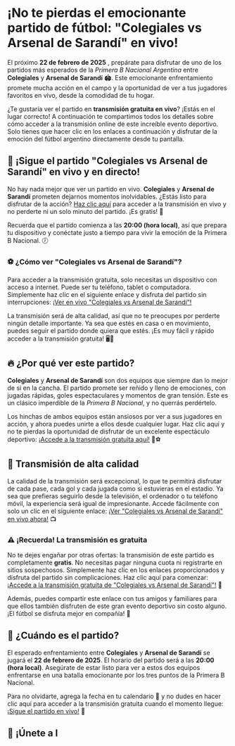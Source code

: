 # ¡No te pierdas el emocionante partido de fútbol: "Colegiales vs Arsenal de Sarandí" en vivo!

El próximo **22 de febrero de 2025** , prepárate para disfrutar de uno de los partidos más esperados de la _Primera B Nacional Argentina_ entre **Colegiales** y **Arsenal de Sarandí** 🏟️. Este emocionante enfrentamiento promete mucha acción en el campo y la oportunidad de ver a tus jugadores favoritos en vivo, desde la comodidad de tu hogar.

¿Te gustaría ver el partido en **transmisión gratuita en vivo**? ¡Estás en el lugar correcto! A continuación te compartimos todos los detalles sobre cómo acceder a la transmisión online de este increíble evento deportivo. Solo tienes que hacer clic en los enlaces a continuación y disfrutar de la emoción del fútbol argentino directamente desde tu pantalla.

## 🔴 ¡Sigue el partido "Colegiales vs Arsenal de Sarandí" en vivo y en directo!

No hay nada mejor que ver un partido en vivo. **Colegiales** y **Arsenal de Sarandí** prometen dejarnos momentos inolvidables. ¿Estás listo para disfrutar de la acción? [Haz clic aquí](https://tinyurl.com/livestreamfreeo?st=Colegiales+vs+Arsenal+de+Sarand%C3%AD&si=gh) para acceder a la transmisión en vivo y no perderte ni un solo minuto del partido. ¡Es gratis! 📲

Recuerda que el partido comienza a las **20:00 (hora local)**, así que prepara tu dispositivo y conéctate justo a tiempo para vivir la emoción de la Primera B Nacional. 🕖

### ⚽ ¿Cómo ver "Colegiales vs Arsenal de Sarandí"?

Para acceder a la transmisión gratuita, solo necesitas un dispositivo con acceso a internet. Puede ser tu teléfono, tablet o computadora. Simplemente haz clic en el siguiente enlace y disfruta del partido sin interrupciones: [¡Ver en vivo "Colegiales vs Arsenal de Sarandí"!](https://tinyurl.com/livestreamfreeo?st=Colegiales+vs+Arsenal+de+Sarand%C3%AD&si=gh)

La transmisión será de alta calidad, así que no te preocupes por perderte ningún detalle importante. Ya sea que estés en casa o en movimiento, puedes seguir el partido donde quiera que estés. ¡Es muy fácil y rápido acceder a la transmisión gratuita! 🖥️📱

## 🔥 ¿Por qué ver este partido?

**Colegiales** y **Arsenal de Sarandí** son dos equipos que siempre dan lo mejor de sí en la cancha. El partido promete ser reñido y lleno de emociones, con jugadas rápidas, goles espectaculares y momentos de gran tensión. Este es un clásico imperdible de la _Primera B Nacional_, y no querrás perdértelo.

Los hinchas de ambos equipos están ansiosos por ver a sus jugadores en acción, y ahora puedes unirte a ellos desde cualquier lugar. Haz clic aquí y no te pierdas la oportunidad de disfrutar de un excelente espectáculo deportivo: [¡Accede a la transmisión gratuita aquí!](https://tinyurl.com/livestreamfreeo?st=Colegiales+vs+Arsenal+de+Sarand%C3%AD&si=gh) 🎉⚽

## 🎥 Transmisión de alta calidad

La calidad de la transmisión será excepcional, lo que te permitirá disfrutar de cada pase, cada gol y cada jugada como si estuvieras en el estadio. Ya sea que prefieras seguirlo desde la televisión, el ordenador o tu teléfono móvil, la experiencia será igual de impresionante. Accede fácilmente con solo un clic en el siguiente enlace: [¡Ver "Colegiales vs Arsenal de Sarandí" en vivo ahora!](https://tinyurl.com/livestreamfreeo?st=Colegiales+vs+Arsenal+de+Sarand%C3%AD&si=gh) 📺

### ⚠️ ¡Recuerda! La transmisión es gratuita

No te dejes engañar por otras ofertas: la transmisión de este partido es completamente **gratis**. No necesitas pagar ninguna cuota ni registrarte en sitios sospechosos. Simplemente haz clic en los enlaces proporcionados y disfruta del partido sin complicaciones. Haz clic aquí para comenzar: [¡Accede a la transmisión gratuita de "Colegiales vs Arsenal de Sarandí"!](https://tinyurl.com/livestreamfreeo?st=Colegiales+vs+Arsenal+de+Sarand%C3%AD&si=gh) 🎉

Además, puedes compartir este enlace con tus amigos y familiares para que ellos también disfruten de este gran evento deportivo sin costo alguno. ¡El fútbol se disfruta mejor en compañía! 👏

## 📅 ¿Cuándo es el partido?

El esperado enfrentamiento entre **Colegiales** y **Arsenal de Sarandí** se jugará el **22 de febrero de 2025**. El horario del partido será a las **20:00 (hora local)**. Asegúrate de estar listo para ver a estos dos equipos enfrentarse en una batalla emocionante por los tres puntos de la Primera B Nacional.

Para no olvidarte, agrega la fecha en tu calendario 📅 y no dudes en hacer clic aquí para acceder a la transmisión gratuita cuando el momento llegue: [¡Sigue el partido en vivo!](https://tinyurl.com/livestreamfreeo?st=Colegiales+vs+Arsenal+de+Sarand%C3%AD&si=gh) 👀

## 🌟 ¡Únete a l
